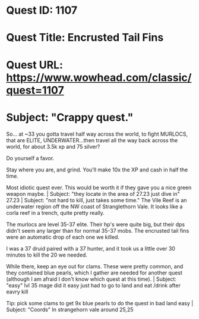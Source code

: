# Quest ID: 1107
# Quest Title: Encrusted Tail Fins
# Quest URL: https://www.wowhead.com/classic/quest=1107
# Subject: "Crappy quest."
So... at ~33 you gotta travel half way across the world, to fight MURLOCS, that are ELITE, UNDERWATER...then travel all the way back across the world, for about 3.5k xp and 75 silver?

Do yourself a favor.

Stay where you are, and grind. You'll make 10x the XP and cash in half the time.

Most idiotic quest ever.
This would be worth it if they gave you a nice green weapon maybe. | Subject: "they locate in the area of 27.23 just dive in"
27.23 | Subject: "not hard to kill, just takes some time."
The Vile Reef is an underwater region off the NW coast of Stranglethorn Vale. It looks like a corla reef in a trench, quite pretty really.

The murlocs are level 35-37 elite. Their hp's were quite big, but their dps didn't seem any larger than for normal 35-37 mobs. The encrusted tail fins were an automatic drop of each one we killed.

I was a 37 druid paired with a 37 hunter, and it took us a little over 30 minutes to kill the 20 we needed.

While there, keep an eye out for clams. These were pretty common, and they contained blue pearls, which I gather are needed for another quest (although I am afraid I don't know which quest at this time). | Subject: "easy"
lvl 35 mage did it easy just had to go to land and eat /drink after eavry kill

Tip: pick some clams to get 9x blue pearls to do the quest in bad land easy | Subject: "Coords"
In strangehorn vale around 25,25